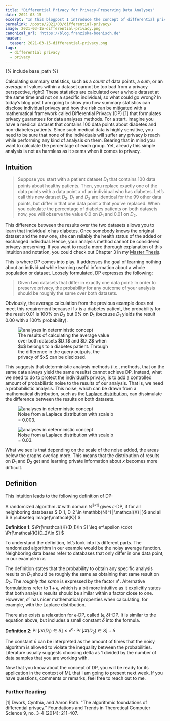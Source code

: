 ```yaml
---
title: "Differential Privacy for Privacy-Preserving Data Analyses"
date: 2021-03-15
excerpt: "In this blogpost I introduce the concept of differential privacy and show you how it can be applied to perform privacy-preserving data analysis."
permalink: /posts/2021/03/differential-privacy/
image: 2021-03-15-differential-privacy.png
canonical_url: 'https://blog.franziska-boenisch.de'
header:
  teaser: 2021-03-15-differential-privacy.png
tags:
  - differential privacy
  - privacy
---
```

<script src="//yihui.org/js/math-code.js"></script>
<!-- Just one possible MathJax CDN below. You may use others. -->
<script async
  src="//mathjax.rstudio.com/latest/MathJax.js?config=TeX-MML-AM_CHTML">
</script>

{% include base_path %}



Calculating summary statistics, such as a *count* of data points, a *sum*, or an *average* of values within a dataset 
cannot be too bad from a privacy perspective, right? 
These statistics are calculated over a whole dataset at the same time and not on a specific individual,
so what could go wrong?
In today’s blog post I am going to show you how summary statistics can disclose individual privacy and how the risk can be 
mitigated with a mathematical framework called Differential Privacy (DP) [1] that formulates privacy guarantees for data analyses methods. 
For a start, imagine you have a medical dataset that contains 100 data points about diabetes and non-diabetes patients. 
Since such medical data is highly sensitive, you need to be sure that none of the individuals will suffer any privacy b
reach while performing any kind of analysis on them. Bearing that in mind you want to calculate the percentage of each group. 
Yet, already this simple analysis is not as harmless as it seems when it comes to privacy. 


## Intuition

> Suppose you start with a patient dataset $D_1$ that contains 100 data points about healthy patients. 
> Then, you replace exactly one of the data points with a data point $x$ of an individual who has diabetes. 
> Let’s call this new dataset $D_2$. $D_1$ and $D_2$ are identical for the 99 other data points, 
> but differ in that one data point $x$ that you’ve replaced. 
> When you calculate the percentage of diabetes patients on both datasets now, you will observe the value 0.0 on $D_1$ and 0.01 on $D_2$. 


This difference between the results over the two datasets allows you to learn that individual $x$ has diabetes. Once somebody knows the original dataset and the new one, she can reliably the health status of the added or exchanged individual. Hence, your analysis method cannot be considered privacy-preserving. If you want to read a more thorough explanation of this intuition and notation, you could check out Chapter 3 in my [Master Thesis](https://www.mi.fu-berlin.de/inf/groups/ag-idm/theseses/2019_Boenisch_MSc.pdf).

This is where DP comes into play. It addresses the goal of learning nothing about an individual while learning useful information about a whole population or dataset. Loosely formulated, DP expresses the following: 

> Given two datasets that differ in exactly one data point: In order to preserve privacy, the probability for any outcome of your analysis should be roughly the same over both datasets.

Obviously, the average calculation from the previous example does not meet this requirement because if $x$ is a diabetes patient, the probability for the result 0.01 is 100% on $D_2$ but 0% on $D_1$ (because $D_1$ yields the result 0.00 with a 100% probability).


<figure style="width:60%;">
    <img src="{{ "/files/2021-03-15-differential-privacy/1.png" | prepend: base_path }}"
     alt='analyses in deterministic concept'/>
    <figcaption>The results of calculating the average value over both datasets $D_1$ and $D_2$ when $x$ belongs to a diabetes patient. 
      Through the difference in the query outputs, the privacy of $x$ can be disclosed. </figcaption>
</figure>

This suggests that deterministic analysis methods (i.e., methods, that on the same data always yield the same results) cannot achieve DP. 
Instead, what we need to do to protect the individual’s privacy, is to add a controlled amount of probabilistic noise to the results of our analysis. That is, we need a probabilistic analysis. This noise, which can be drawn from a mathematical distribution, 
such as the [Laplace distribution](https://en.wikipedia.org/wiki/Laplace_distribution), can dissimulate the difference between the results on both datasets. 


<figure style="width:60%;">
    <img src="{{ "/files/2021-03-15-differential-privacy/2.png" | prepend: base_path }}"
     alt='analyses in deterministic concept'/>
    <figcaption>Noise from a Laplace distribution with scale b = 0.003. </figcaption>
</figure>


<figure style="width:60%;">
    <img src="{{ "/files/2021-03-15-differential-privacy/3.png" | prepend: base_path }}"
     alt='analyses in deterministic concept'/>
    <figcaption>Noise from a Laplace distribution with scale b = 0.03. </figcaption>
</figure>

What we see is that depending on the scale of the noise added, the areas below the graphs overlap more. 
This means that the distribution of results on $D_1$ and $D_2$ get and learning private information about $x$ becomes more difficult. 

## Definition
This intuition leads to the following definition of DP:

A randomized algorithm $\mathcal{K}$ with domain $\mathbb{N}^{\| \mathcal{X}\| }$ gives $\epsilon$-DP, if for all neighboring databases $ D_1, D_2 \in \mathbb{N}^{\| \mathcal{X}\| }$ and all $ S \subseteq Image(\mathcal{K}) $

**Definition 1**: $\Pr[\mathcal{K}(D_1)\in S] \leq e^\epsilon \cdot \Pr[\mathcal{K}(D_2)\in S] $

To understand the definition, let’s look into its different parts. The randomized algorithm in our example would be the noisy average function. Neighboring data bases refer to databases that only differ in one data point, in our example in $x$.

The definition states that the probability to obtain any specific analysis results on $D_1$ should be roughly the same as obtaining that same result on $D_2$. The *roughly the same* is expressed by the factor $e^\epsilon$. Alternative formulations refer to $1+\epsilon$, which is a bit more intuitive as it explicitly states that both analysis results should be similar within a factor close to one. However, $e^\epsilon$ has nicer mathematical properties when calculating, for example, with the Laplace distribution.

There also exists a relaxation for $\epsilon$-DP, called $(\epsilon, \delta)$-DP. It is similar to the equation above, but includes a small constant $\delta$ into the formula.

**Definition 2**: $\Pr[\mathcal{K}(D_1)\in S] \leq e^\epsilon \cdot \Pr[\mathcal{K}(D_2)\in S]  + \delta$

The constant $\delta$ can be interpreted as the amount of times that the noisy algorithm is allowed to violate the inequality between the probabilities. Literature usually suggests choosing delta as 1 divided by the number of data samples that you are working with.

Now that you know about the concept of DP, you will be ready for its application in the context of ML that I am going to present next week. If you have questions, comments or remarks, feel free to reach out to me.

### Further Reading
\[1\] Dwork, Cynthia, and Aaron Roth. "The algorithmic foundations of differential privacy." Foundations and Trends in Theoretical Computer Science 9, no. 3-4 (2014): 211-407.
